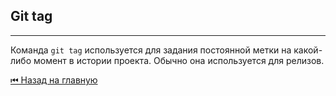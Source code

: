 ## Git tag

 <hr>
 
Команда `git tag` используется для задания постоянной метки на какой-либо момент в истории проекта. Обычно она используется для релизов.

[&#9198; Назад на главную](../main.md)
